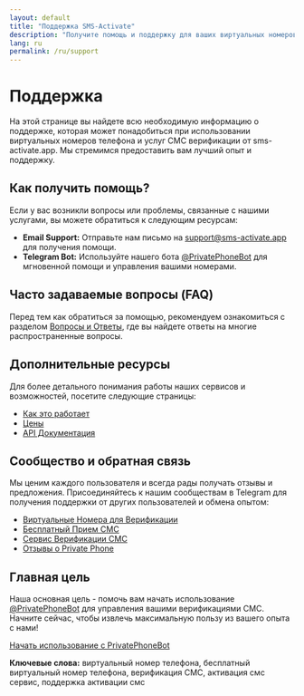 ```yaml
---
layout: default
title: "Поддержка SMS-Activate"
description: "Получите помощь и поддержку для ваших виртуальных номеров и СМС верификации"
lang: ru
permalink: /ru/support
---
```


# Поддержка

На этой странице вы найдете всю необходимую информацию о поддержке, которая может понадобиться при использовании виртуальных номеров телефона и услуг СМС верификации от sms-activate.app. Мы стремимся предоставить вам лучший опыт и поддержку.

## Как получить помощь?

Если у вас возникли вопросы или проблемы, связанные с нашими услугами, вы можете обратиться к следующим ресурсам:

- **Email Support:** Отправьте нам письмо на [support@sms-activate.app](mailto:support@sms-activate.app) для получения помощи.
- **Telegram Bot:** Используйте нашего бота [@PrivatePhoneBot](https://t.me/PrivatePhoneBot) для мгновенной помощи и управления вашими номерами.

## Часто задаваемые вопросы (FAQ)

Перед тем как обратиться за помощью, рекомендуем ознакомиться с разделом [Вопросы и Ответы](/ru/faq), где вы найдете ответы на многие распространенные вопросы.

## Дополнительные ресурсы

Для более детального понимания работы наших сервисов и возможностей, посетите следующие страницы:

- [Как это работает](/ru/how-it-works)
- [Цены](/ru/pricing)
- [API Документация](/ru/api-documentation)

## Сообщество и обратная связь

Мы ценим каждого пользователя и всегда рады получать отзывы и предложения. Присоединяйтесь к нашим сообществам в Telegram для получения поддержки от других пользователей и обмена опытом:

- [Виртуальные Номера для Верификации](https://t.me/VirtualNumbersForVerification)
- [Бесплатный Прием СМС](https://t.me/FreeSmsReceiver)
- [Сервис Верификации СМС](https://t.me/SmsVerificationService)
- [Отзывы о Private Phone](https://t.me/PrivatePhoneReviews)

## Главная цель

Наша основная цель - помочь вам начать использование [@PrivatePhoneBot](https://t.me/PrivatePhoneBot) для управления вашими верификациями СМС. Начните сейчас, чтобы извлечь максимальную пользу из вашего опыта с нами!

[Начать использование с PrivatePhoneBot](/ru/get-started)

**Ключевые слова:** виртуальный номер телефона, бесплатный виртуальный номер телефона, верификация СМС, активация смс сервис, поддержка активации смс